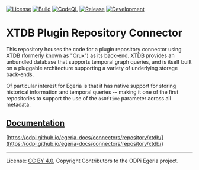 <!-- SPDX-License-Identifier: CC-BY-4.0 -->
<!-- Copyright Contributors to the ODPi Egeria project. -->

[![License](https://img.shields.io/github/license/odpi/egeria-connector-xtdb)](LICENSE)
[![Build](https://github.com/odpi/egeria-connector-xtdb/workflows/Build/badge.svg)](https://github.com/odpi/egeria-connector-xtdb/actions/workflows/merge.yml?query=workflow%3ABuild)
[![CodeQL](https://github.com/odpi/egeria-connector-xtdb/workflows/CodeQL/badge.svg)](https://github.com/odpi/egeria-connector-xtdb/actions/workflows/codeql-analysis.yml)
[![Release](https://img.shields.io/maven-central/v/org.odpi.egeria/egeria-connector-xtdb?label=release)](http://repository.sonatype.org/service/local/artifact/maven/redirect?r=central-proxy&g=org.odpi.egeria&a=egeria-connector-xtdb&v=RELEASE&c=jar-with-dependencies)
[![Development](https://img.shields.io/nexus/s/org.odpi.egeria/egeria-connector-xtdb?label=development&server=https%3A%2F%2Foss.sonatype.org)](https://oss.sonatype.org/content/repositories/snapshots/org/odpi/egeria/egeria-connector-xtdb/)

# XTDB Plugin Repository Connector

This repository houses the code for a plugin repository connector using [XTDB](https://xtdb.com) (formerly known as "Crux") as its back-end. [XTDB](https://xtdb.com) provides an unbundled database that supports temporal graph queries, and is itself built on a pluggable architecture supporting a variety of underlying storage back-ends.

Of particular interest for Egeria is that it has native support for storing historical information and temporal queries -- making it one of the first repositories to support the use of the `asOfTime` parameter across all metadata.

## [Documentation](https://odpi.github.io/egeria-docs/connectors/repository/xtdb/)

[https://odpi.github.io/egeria-docs/connectors/repository/xtdb/](https://odpi.github.io/egeria-docs/connectors/repository/xtdb/)

----
License: [CC BY 4.0](https://creativecommons.org/licenses/by/4.0/),
Copyright Contributors to the ODPi Egeria project.
